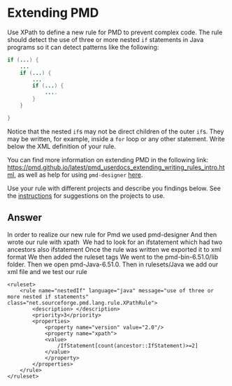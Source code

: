 # Extending PMD

Use XPath to define a new rule for PMD to prevent complex code. The rule should detect the use of three or more nested `if` statements in Java programs so it can detect patterns like the following:

```Java
if (...) {
    ...
    if (...) {
        ...
        if (...) {
            ....
        }
    }

}
```
Notice that the nested `if`s may not be direct children of the outer `if`s. They may be written, for example, inside a `for` loop or any other statement.
Write below the XML definition of your rule.

You can find more information on extending PMD in the following link: https://pmd.github.io/latest/pmd_userdocs_extending_writing_rules_intro.html, as well as help for using `pmd-designer` [here](https://github.com/selabs-ur1/VV-TP2/blob/master/exercises/designer-help.md).

Use your rule with different projects and describe you findings below. See the [instructions](../sujet.md) for suggestions on the projects to use.

## Answer
In order to realize our new rule for Pmd we used pmd-designer And then wrote our rule with xpath  We had to look for an ifstatement which had two ancestors also ifstatement Once the rule was written we exported it to xml format We then added the ruleset tags We went to the pmd-bin-6.51.0/lib folder. Then we open pmd-Java-6.51.0. Then in rulesets/Java we add our xml file and we test our rule
   
    <ruleset>
        <rule name="nestedIf" language="java" message="use of three or more nested if statements" class="net.sourceforge.pmd.lang.rule.XPathRule">
            <description> </description>
            <priority>3</priority>
            <properties>
                <property name="version" value="2.0"/>
                <property name="xpath">
                <value>
                    /IfStatement[count(ancestor::IfStatement)>=2]
                </value>
                </property>
            </properties>
        </rule>
    </ruleset>
   
